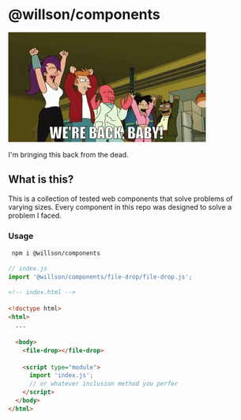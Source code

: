 # @willson/components

![](futurama-were-back-baby.gif)

I'm bringing this back from the dead.

## What is this?

This is a collection of tested web components that solve problems of varying sizes. Every component in this repo was designed to solve a problem I faced.

### Usage

```sh
 npm i @willson/components
```

```js
// index.js
import '@willson/components/file-drop/file-drop.js';
```

```html
<!-- index.html -->

<!doctype html>
<html>
  ...

  <body>
    <file-drop></file-drop>

    <script type="module">
      import 'index.js';
      // or whatever inclusion method you perfer
    </script>
  </body>
</html>
```
